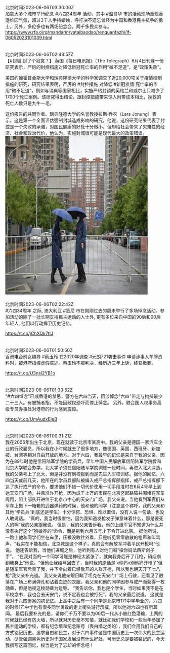 北京时间2023-06-06T03:30:00Z<br>加拿大多个城市举行纪念 #六四34周年 活动，其中 #温哥华 市的活动现场重现香港维园气氛，超过3千人手持蜡烛，呼吁决不遗忘曾经为中国和香港民主抗争的勇士。另外，多伦多也有两场纪念会，两千多民众参与。
https://www.rfa.o\rg/mandarin/yataibaodao/renquanfazhi/lf-06052023101039.html<br><br><br>北京时间2023-06-06T02:48:57Z<br>【#封城 封了个寂寞？】
英国《每日电讯报》（The Telegraph）6月4日刊登一份研究表示，严厉的封控措施对降低新冠死亡率的作用“微不足道”，是“政策失败”。

美国约翰霍普金斯大学和瑞典隆德大学的科学家调查了近20,000项关于疫情控制措施的研究，研究结果表明，严厉的 #封控措施 对降低 #新冠疫情 死亡率的作用“微不足道”，例如与瑞典等国家相比，实施严格封锁的英格兰和威尔士只减少了1700个死亡案例。该研究得出结论，跟封控措施带来惊人附带成本相比，挽救的死亡人数只是九牛一毛。

这份报告的共同作者、瑞典隆德大学的名誉教授拉斯·乔农（Lars Jonung）表示，这是第一个全面评估强制封城造成影响的研究。他说，这份研究结果代表了封控是一个失败的承诺，对国民健康的好处十分微小，但却给社会带来了灾难性的经济、社会和政治代价，他认为，实施封城很可能是现代最大的政策错误。<br><img src='/temp/image/2023/t-Month-6/1665792844790104064_0.jpg' width='450' height='500'><br><br>北京时间2023-06-06T02:22:42Z<br>#六四34周年 之际, 澳大利亚 #悉尼 市在刚刚过去的周未举行了多场悼念活动。参加活动的除了一批长期支持民主运动的人士外, 更有多位来自中国的90后和00后年轻人, 他们以行动捍卫历史记忆。

https://t.co/jChXQk7tIJ<br><br><br>北京时间2023-06-06T01:50:50Z<br>香港电台前女编导 #蔡玉玲 在2020年调查 #元朗721袭击事件 申请涉事人车牌资料时，被港府指控虚假陈述。蔡玉玲不服判决，经历近三年上诉，终获撤罪。

https://t.co/U3nsI2YB1o<br><br><br>北京时间2023-06-06T01:30:52Z<br>"#六四悼念"已成香港的禁忌，警方在六四当天，因涉悼念"六四"带走与拘捕最少二十三人。有被捕者指，不能因政权恐吓而停止悼念。 另外，联合国人权事务高级专员办事处对港府的行为感到震惊。

https://t.co/UmAudxEIeB<br><br><br>北京时间2023-06-06T00:31:21Z<br>我在2006年出生于北京，现在就读于北京市某高中。我的父亲是德国一家汽车企业的行政雇员，所以我在小时候就去了很多地方，像德国、英国、西班牙、新加披、台湾等相对自由开放的地方。对于六四，我最早的记忆是来自于我的父亲，因为在89年时他是信阳陆军学院的学员兵，早年中国人民解放军信阳陆军学院曾和北京大学联合办学，北大学子须在信阳陆军学院训练一段时间，再进入北大深造，我的父亲考上了北大，但是并没有到校报到而是先进入军校训练。据他的回忆，六四当天或前几天，他所在的学员兵部队被编入戒严总指挥部指挥，戒严总指挥部下达了执行戒严的命令，要求他们不惜一切代价使用一切手段准时在6月4号早上到达天安门广场，并且准许开枪，因为成千上万的市民在北京竖起路障并围堵在军车周围，阻止部队开进位于北京市中心的天安门广场。我父亲说，当他看到军官们从军车上搬下一箱箱的武器弹药的时候，他和他的同学（注意这个称呼，我的父亲和其他“学员兵“到底还是学生）十分惊愕、恐惧、难以置信，没有人说一句话，也没人敢说话。
“真的，我当时很害怕，因为我知道发枪发子弹意味着什么，那是要死人的啊”我的父亲跟我说。
但是，我的父亲告诉我，他的上级军官不知道为什么并没有执行这个“狗娘养的“命令，而是拖到六月五号才下令开进北京。
据他所说，一路上他和同学们坐在车里，压根没敢往外看，只是听见零零散散的枪声和叫骂声，“我实在不能相信，北京城是这个样子，真的会有解放军冲着平民开枪吗”他说。
他还告诉我，当他们进城之后，他听到有人对他们喊“操你妈法西斯刽子手”， “在我对面的一个同学可能是神经太紧张了，就向我身后开了几枪，硝烟崩到我身上”他说。“但他让我给骂回去了，当时我的原话是‘x你妈x别他妈开枪了’但是随车军官斥责了我，并下令向着已经散开的人群开枪，所以我也朝天开了七八枪”我父亲补充道。
我父亲说他亲眼目睹了坦克在天安门广场上行驶，还看见了散落在广场上布满弹孔和沾着血迹的衣服。我父亲和他的同学因参与戒严而获得一枚勋章，但是他视这枚勋章为耻辱。
“我告诉你，我也是个学生，当时如果我不是在军校念书，我也会去天安门，说不定我也会被打死”，我的父亲最后说道。
这就是我对于六四惨案的初记忆。上高中之后有一个同学是北京市171中学毕业的，六四的时候171中学也有很多同学勇敢的走上街头游行示威，所以他对六四也有所耳闻。
最后我要补充的是，请你们千万不要以为00后一代从小被红色灌输，上网的时候就已经有防火墙，所以就对历史毫不知情，就比如我们学校和一些当年参加了民主运动的学校，都有纪念墙和纪念账号（表白墙之类的），我们会用我们自己的方式铭记历史，追求自由和民主，对于六四事件这是中国历史上一次伟大的民主运动，尽管强调黑色历史对于国家发展没有什么好处，可历史总是要被铭记的，今天我撰写这篇回忆，权当是为了忘却的怀念吧！<br><br><br>